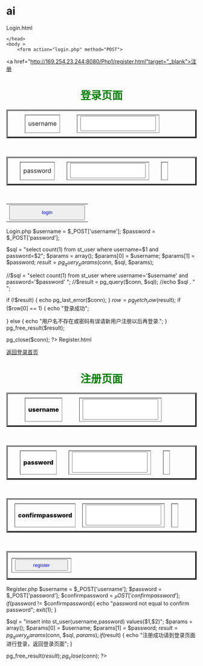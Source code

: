 # ai
Login.html
<!--
To change this template, choose Tools | Templates
and open the template in the editor.
-->
<!DOCTYPE HTML PUBLIC "-//W3C//DTD HTML 4.01 Transitional//EN">
<html>
    <head>
        <title></title>
        <meta http-equiv="Content-Type" content="text/html; charset=UTF-8">
        <style type="text/css">
            body {background-image:url(/Php1/114d4f1fd9657b45f624e4fa.jpg);}
            table.one
            {
                border-collapse: separate;
                border-spacing: 15px
            }
            table.two
            {
                border-collapse: separate;
                border-spacing: 10px 15px
            }
        </style>

    </head>
    <body >
        <form action="login.php" method="POST">
<a href="http://169.254.23.244:8080/Php1/register.html"target="_blank">注册</a>
<h1 style="color: green" align="center">登录页面</h1>
     <table class="one" border="4"align="center" >
         <tr>
           <td>username</td>
           <td><input type="text" value="" id="username"  name="username"style="width: 200;height: 40;color: blue"/></td>
        </tr>
    </table>
         <br>
   <table class="two" border="4" align="center">
        <tr>
          <td>password</td>
          <td><input type="text" value="" id="password" name="password"style="width: 200;height: 40;color:blue"/><td>
        </tr>
   </table>
     <br>
 <table  align="center">
     <tr>
      <td><input type="submit" value="login"style="width: 200;height: 40;color: blue" /></td>
     </tr>
 </table>
       </form>
    </body>
</html>
Login.php
<?php
$connstr = "host=127.0.0.1 port=5432
        dbname=student user=postgres password=123456";
$conn = pg_connect($connstr);
if (!$conn) {
    echo "can't connect to database";
}

$username = $_POST['username'];
$password = $_POST['password'];

$sql = "select count(1) from st_user where username=$1 and password=$2";
$params = array();
$params[0] = $username;
$params[1] = $password;
$result = pg_query_params($conn, $sql, $params);

//$sql = "select count(1) from st_user where username='$username' and password='$password'  ";
//$result = pg_query($conn, $sql);
//echo $sql . "<br>";

if (!$result) {
    echo pg_last_error($conn);
}
$row = pg_fetch_row($result);
if ($row[0] == 1) {
    echo "登录成功";

} else {
    echo "用户名不存在或密码有误请新用户注册以后再登录.";
}
pg_free_result($result);


pg_close($conn);
?>
Register.html
<!--
To change this template, choose Tools | Templates
and open the template in the editor.
-->
<!DOCTYPE HTML PUBLIC "-//W3C//DTD HTML 4.01 Transitional//EN">
<html>
    <head>
        <title></title>
        <meta http-equiv="Content-Type" content="text/html; charset=UTF-8">
        <style type="text/css">
            body {background-image:url(/Php1/51e69373b8b8a33a8701b0fa.jpg);}
            table.one
            {
                border-collapse: separate;
                border-spacing: 45px 10px
            }
            table.two
            {
                border-collapse: separate;
                border-spacing: 32px 10px
            }
            table.three
            {
                border-collapse: separate;
                border-spacing:18px 10px
            }
            table.four
            {
                border-collapse: separate;
                border-spacing: 10px 15px
            }
            p.thicker {font-weight: 900}
        </style>
    </head>
<body>
<a href="http://169.254.23.244:8080/Php1/login.html"target="_blank">返回登录首页</a>
    <h1 style="color: green" align="center">注册页面</h1>
   <form action="register.php" method="POST">
            <table class="one" align="center" border="4">
    <tr>
         <td><p class="thicker">username</p></td>
         <td>
<input type="text" value="" id="username"  name="username"style="width: 200;height: 55;color:darkblue" />
        </td>
   </tr>
</table >
<br>
<table class="two" align="center" border="4">
   <tr>
        <td><p class="thicker">password</p></td>
        <td>
<input type="password" value="" id="password" name="password"style="width: 200;height: 55;color: darkblue"/>
        <td>
  </tr>
</table>
  <br>
<table class="three" align="center" border="4">
  <tr>
   <td><p class="thicker">confirmpassword</p></td><td><input type="password" value="" id="confirmpassword" name="confirmpassword"style="width: 200;height: 55;color: yellowgreen"/><td>
 </tr>
</table>
 <br>
   <table class="four" align="center" border="4" >
   <tr>
    <td><input type="submit" value="register"style="width: 140;height: 30;color: blue" /></td>
       </tr>
</table>
        </form>
</body>
</html>
Register.php
<?php
$connstr = "host=127.0.0.1 port=5432
        dbname=student user=postgres password=123456";
$conn = pg_connect($connstr);
if (!$conn) {
    echo "can't connect to database";
}

$username = $_POST['username'];
$password = $_POST['password'];
$confirmpassword = $_POST['confirmpassword'];
if($password != $confirmpassword){
    echo "password not equal to confirm password";
    exit(1);
}

$sql = "insert into st_user(username,password) values($1,$2)";
$params = array();
$params[0] = $username;
$params[1] = $password;
$result = pg_query_params($conn, $sql, $params);
if ($result) {
    echo "注册成功请到登录页面进行登录，返回登录页面";
}

pg_free_result($result);
pg_close($conn);
?>

 

 
 


 
 
 
